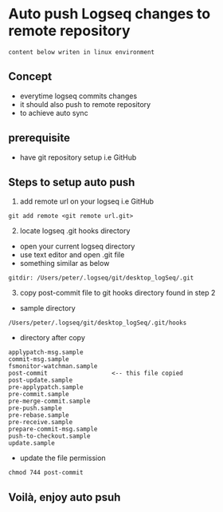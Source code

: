 # Auto push Logseq changes to remote repository

`content below writen in linux environment`

## Concept

- everytime logseq commits changes
- it should also push to remote repository
- to achieve auto sync


## prerequisite

- have git repository setup i.e GitHub

## Steps to setup auto push

1. add remote url on your logseq i.e GitHub

```shell
git add remote <git remote url.git>

```


2. locate logseq .git hooks directory 

- open your current logseq directory
- use text editor and open .git file
- something similar as below

```
gitdir: /Users/peter/.logseq/git/desktop_logSeq/.git
```

3. copy post-commit file to git hooks directory found in step 2

- sample directory

```
/Users/peter/.logseq/git/desktop_logSeq/.git/hooks
```

- directory after copy

```
applypatch-msg.sample
commit-msg.sample
fsmonitor-watchman.sample
post-commit                  <-- this file copied
post-update.sample
pre-applypatch.sample
pre-commit.sample
pre-merge-commit.sample
pre-push.sample
pre-rebase.sample
pre-receive.sample
prepare-commit-msg.sample
push-to-checkout.sample
update.sample
```

- update the file permission

```shell
chmod 744 post-commit
```


## Voilà, enjoy auto psuh
